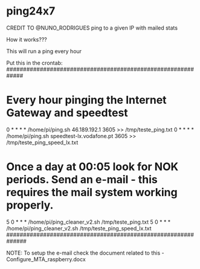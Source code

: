 # ping24x7
CREDIT TO @NUNO_RODRIGUES
ping to a given IP with mailed stats 


How it works???

This will run a ping every hour 


Put this in the crontab:
#############################################################
# Every hour pinging the Internet Gateway and speedtest
0 * * * * /home/pi/ping.sh 46.189.192.1 3605 >> /tmp/teste_ping.txt
0 * * * * /home/pi/ping.sh speedtest-lx.vodafone.pt 3605 >> /tmp/teste_ping_speed_lx.txt

# Once a day at 00:05 look for NOK periods. Send an e-mail - this requires the mail system working properly.
5 0 * * *  /home/pi/ping_cleaner_v2.sh /tmp/teste_ping.txt
5 0 * * *  /home/pi/ping_cleaner_v2.sh /tmp/teste_ping_speed_lx.txt
##############################################################

NOTE: To setup the e-mail check the document related to this - Configure_MTA_raspberry.docx

